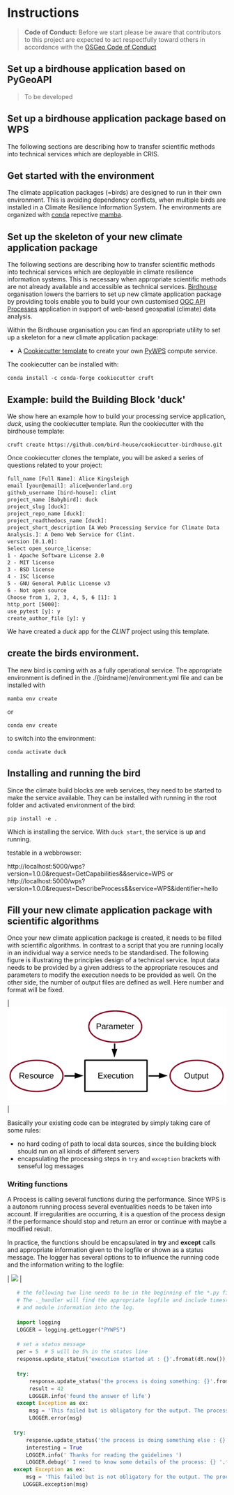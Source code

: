 # Instructions

> **Code of Conduct:** Before we start please be aware that contributors to this project are expected to act respectfully toward others in accordance with the [OSGeo Code of Conduct](https://www.osgeo.org/code_of_conduct/)


## Set up a birdhouse application based on PyGeoAPI 

> To be developed

## Set up a birdhouse application package based on WPS 

The following sections are describing how to transfer scientific methods into technical services which are deployable in CRIS.

## Get started with the environment

The climate application packages (=birds) are designed to run in their own environment. This is avoiding dependency conflicts, when multiple birds are installed in a Climate Resilience Information System. The environments are organized with [conda](https://docs.conda.io/en/latest/) repective [mamba](https://github.com/conda-forge/miniforge#mambaforge).

## Set up the skeleton of your new climate application package
The following sections are describing how to transfer scientific methods into technical services which are deployable in climate resilience information systems. This is necessary when appropriate scientific methods are not already available and accessible as technical services. [Birdhouse](http://bird-house.github.io/) organisation lowers the barriers to set up new climate application package by providing tools enable you to build your own customised [OGC API Processes](https://ogcapi.ogc.org/processes/) application in support of web-based geospatial (climate) data analysis.

Within the Birdhouse organisation you can find an appropriate utility to set up a skeleton for a new climate application package:

* A [Cookiecutter template](https://github.com/bird-house/cookiecutter-birdhouse) to create your own [PyWPS](http://pywps.org/) compute service.

The cookiecutter can be installed with:

```
conda install -c conda-forge cookiecutter cruft
```

## Example: build the Building Block 'duck'

We show here an example how to build your processing service application, *duck*, using the cookiecutter template. Run the cookiecutter with the birdhouse template:

```
cruft create https://github.com/bird-house/cookiecutter-birdhouse.git
```

Once cookiecutter clones the template, you will be asked a series of questions related to your project:
```console
full_name [Full Name]: Alice Kingsleigh
email [your@email]: alice@wonderland.org
github_username [bird-house]: clint
project_name [Babybird]: duck
project_slug [duck]:
project_repo_name [duck]:
project_readthedocs_name [duck]:
project_short_description [A Web Processing Service for Climate Data Analysis.]: A Demo Web Service for Clint.
version [0.1.0]:
Select open_source_license:
1 - Apache Software License 2.0
2 - MIT license
3 - BSD license
4 - ISC license
5 - GNU General Public License v3
6 - Not open source
Choose from 1, 2, 3, 4, 5, 6 [1]: 1
http_port [5000]:
use_pytest [y]: y
create_author_file [y]: y
```
We have created a *duck* app for the *CLINT* project using this template.

## create the birds environment.
The new bird is coming with as a fully operational service. The appropriate environment is defined in the ./{birdname}/environment.yml file and can be installed with

```
mamba env create
```
or
```
conda env create
```

to switch into the environment:
```
conda activate duck
```

## Installing and running the bird
Since the climate build blocks are web services, they need to be started to make the service available. They can be installed with running in the root folder and activated environment of the bird:
```
pip install -e .
```
Which is installing the service.
With `duck start`, the service is up and running.

testable in a webbrowser:

http://localhost:5000/wps?version=1.0.0&request=GetCapabilities&&service=WPS
or
http://localhost:5000/wps?version=1.0.0&request=DescribeProcess&&service=WPS&identifier=hello


## Fill your new climate application package with scientific algorithms

Once your new climate application package is created, it needs to be filled with scientific algorithms.
In contrast to a script that you are running locally in an individual way a service needs to be standardised.
The following figure is illustrating the principles design of a technical service. Input data needs to be provided by a given address to the appropriate resouces and parameters to modify the execution needs to be provided as well.
On the other side, the number of output files are defined as well. Here number and format will be fixed.

| ![](images/guide_processscheema.png) |

Basically your existing code can be integrated by simply taking care of some rules:

*    no hard coding of path to local data sources, since the building block should run on all kinds of different servers
*    encapsulating the processing steps in `try` and `exception` brackets with senseful log messages


<!-- [Another point to think about when designing a process is the possibility of chaining processes together. The result of a process can be a final result or be used as an input for another process. Chaining processes is a common practice but depends on the user you are designing the service for. Technically, for the development of Services process chaining, here are a few summary points:

*    the functional code should be modular and provide an interface/method for each single task
*    provide a wps process for each task
*    wps processes can be chained, manually or within the code, to run a complete workflow
*    wps chaining can be done manually, with workflow tools, direct wps chaining or with code scripts
*    a complete workflow chain could also be started by a wps process.

```{figure} /media/guide_serviceschain.png
```   -->
### Writing functions

A Process is calling several functions during the performance. Since WPS is a autonom running process several eventualities needs to be taken into account. If irregularities are occurring, it is a question of the process design if the performance should stop and return an error or continue with maybe a modified result.

In practice, the functions should be encapsulated in **try** and **except** calls and appropriate information given to the logfile or shown as a status message. The logger has several options to to influence the running code and the information writing to the logfile:

| ![](images/guide_fuctionschain.png) |


```python
   # the following two line needs to be in the beginning of the *.py file.
   # The ._handler will find the appropriate logfile and include timestemps
   # and module information into the log.

   import logging
   LOGGER = logging.getLogger("PYWPS")

   # set a status message
   per = 5  # 5 will be 5% in the status line
   response.update_status('execution started at : {}'.fromat(dt.now()), per)

   try:
       response.update_status('the process is doing something: {}'.fromat(dt.now()),10)
       result = 42
       LOGGER.info('found the answer of life')
   except Exception as ex:
       msg = 'This failed but is obligatory for the output. The process stops now, because: {} '.format(ex)
       LOGGER.error(msg)

  try:
      response.update_status('the process is doing something else : {}'.fromat(dt.now()), 20)
      interesting = True
      LOGGER.info(' Thanks for reading the guidelines ')
      LOGGER.debug(' I need to know some details of the process: {} '.format(ex))
  except Exception as ex:
      msg = 'This failed but is not obligatory for the output. The process will continue. Reason for the failure: {} '.format(ex)
     LOGGER.exception(msg)
```

<!-- In the following sections we are using the [Duck](https://github.com/climateintelligence/duck) software as example to guide you through the different stepps necessay to set up an application package to be deployed in an CRIS and used for **Climate Services**.

Here we understand **Application Packages for CRIS** as standalone software in line to the [OGC API standards](https://developer.ogc.org). Several of this climate application packages can be found in the [Birdhouse](http://bird-house.github.io/) organisation which is a collection on OGC Standards based software. These software blocks can be used to build customised Climate Resilience Information System. The building blocks for climate services can be named with birdnames.

The demo web-application has been created by Carsten Ehbrecht and Étienne Plésiat in the framework of the work package 8 of the [CLINT](https://climateintelligence.eu/) H2020 project. Duck provides an AI-enhanced service to infill missing values in climate datasets. 


If you are familiar with all the upper chapters you are ready to create your own WPS. The WPS in birdhouse are named after birds, so this section is giving you a guidline of how to make your own bird. Birds are sorted thematically, so before setting up a new one, make sure it is not already covered and just missing some processes and be clear in the new thematic you would like to provide.

There is a [Cookiecutter](https://github.com/bird-house/cookiecutter-birdhouse.git) template to create a new bird (PyWPS based application). It is the recommended and fastest way to create your own
bird.


### Writing a WPS process
In birdhouse, we are using the [PyWPS]() implementation of a
`Web Processing Service`{.interpreted-text role="term"}. Please read the
[PyWPS
documentation](https://pywps.readthedocs.io/en/master/process.html) on
how to implement a WPS process.

:::: note
::: title
Note
:::

To get started quickly, you can try the [Emu]() WPS with some example
processes for PyWPS.
::::

![image](images/process_schema_1.png)

Another point to think about when designing a process is the possibility
of chaining processes together. The result of a process can be a final
result or be used as an input for another process. Chaining processes is
a common practice but depends on the user you are designing the service
for. Technically, for the development of WPS process chaining, here are
a few summary points:

-   the functional code should be modular and provide an
    interface/method for each single task
-   provide a wps process for each task
-   wps processes can be chained, manually or within the code, to run a
    complete workflow
-   wps chaining can be done manually, with workflow tools, direct wps
    chaining or with code scripts
-   a complete workflow chain could also be started by a wps process.

![image](images/wps_chain.png)

### Writing functions

A Process is calling several functions during the performance. Since WPS
is a autonom running process several eventualities needs to be taken
into account. If irregularities are occurring, it is a question of the
process design if the performance should stop and return an error or
continue with may be an modified result.

In practice, the functions should be encapsulated in **try** and
**except** calls and appropriate information given to the logfile or
shown as a status message. The logger has several options to to
influence the running code and the information writing to the logfile:

![image](_images/module_chain.png)

``` {.python linenos=""}
# the following two line needs to be in the beginning of the *.py file.
# The ._handler will find the appropriate logfile and include timestemps
# and module information into the log.

import logging
LOGGER = logging.getLogger("PYWPS")

# set a status message
per = 5  # 5 will be 5% in the status line
response.update_status('execution started at : {}'.fromat(dt.now()), per)

try:
    response.update_status('the process is doing something: {}'.fromat(dt.now()),10)
    result = 42
    LOGGER.info('found the answer of life')
except Exception as ex:
    msg = 'This failed but is obligatory for the output. The process stops now, because: {} '.format(ex)
    LOGGER.error(msg)

try:
    response.update_status('the process is doing something else : {}'.fromat(dt.now()), 20)
    interesting = True
    LOGGER.info(' Thanks for reading the guidelines ')
    LOGGER.debug(' I need to know some details of the process: {} '.format(interesting)
except Exception as ex:
    msg = 'This failed but is not obligatory for the output. The process will continue. Reason for the failure: {} '.format(ex)
    LOGGER.exception(msg)
```

### Writing tests

Writing tests is an essential part of software development. The WPS templates produced by Cookiecutter_ include the initial folders needed for units tests and basic dependencies in the environment.
There are two parts of tests:

* Unit tests:
python pytest to check the functionality of functions and processes. They are stored in the folder `{bird WPS}/tests` and appropriate test data  `{bird WPS}/tests/testdata`.

* notebook tests:
Code examples of the documentation to demonstrate the usage of WPS services. The examples are written in jupyter notebooks and stored in the documentation folder `{bird WPS}/docs/source/notebooks/`
```
--> 
